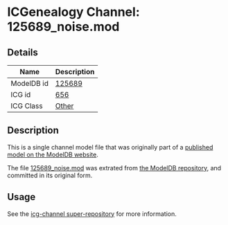 # ICGenealogy Channel: 125689\_noise.mod

## Details

Name | Description
---- | -----------
ModelDB id | [125689](http://senselab.med.yale.edu/ModelDB/ShowModel.cshtml?model=125689)
ICG id | [656](http://icg.neurotheory.ox.ac.uk/channels/other/656)
ICG Class | [Other](http://icg.neurotheory.ox.ac.uk/channels/other)

## Description

This is a single channel model file that was originally part of a [published model on the ModelDB website](http://senselab.med.yale.edu/mModelDB/ShowModel.cshtml?model=125689).

The file [125689\_noise.mod](125689_noise.mod) was extrated from [the ModelDB repository](http://senselab.med.yale.edu/ModelDB/ShowModel.cshtml?model=125689), and committed in its original form.

## Usage

See the [icg-channel super-repository](https://github.com/icgenealogy/icg-channels) for more information.
